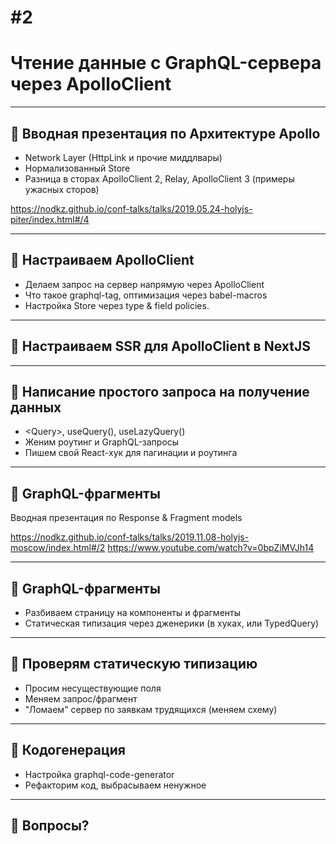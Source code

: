 # #2

# Чтение данные с GraphQL-сервера через ApolloClient

-----

## 👀 Вводная презентация по Архитектуре Apollo

- Network Layer (HttpLink и прочие миддлвары)
- Нормализованный Store
- Разница в сторах ApolloClient 2, Relay, ApolloClient 3 (примеры ужасных сторов)

<https://nodkz.github.io/conf-talks/talks/2019.05.24-holyjs-piter/index.html#/4>

-----

## 👏 Настраиваем ApolloClient

- Делаем запрос на сервер напрямую через ApolloClient
- Что такое graphql-tag, оптимизация через babel-macros
- Настройка Store через type & field policies.

-----

## 👀 Настраиваем SSR для ApolloClient в NextJS

-----

## 👏 Написание простого запроса на получение данных

- &lt;Query&gt;, useQuery(), useLazyQuery()
- Женим роутинг и GraphQL-запросы
- Пишем свой React-хук для пагинации и роутинга

-----

## 👀 GraphQL-фрагменты

Вводная презентация по Response & Fragment models

<https://nodkz.github.io/conf-talks/talks/2019.11.08-holyjs-moscow/index.html#/2>
<https://www.youtube.com/watch?v=0bpZiMVJh14>

-----

## 👏 GraphQL-фрагменты

- Разбиваем страницу на компоненты и фрагменты
- Статическая типизация через дженерики (в хуках, или TypedQuery)

-----

## 👀 Проверям статическую типизацию

- Просим несуществующие поля
- Меняем запрос/фрагмент
- "Ломаем" сервер по заявкам трудящихся (меняем схему)

-----

## 👏 Кодогенерация

- Настройка graphql-code-generator
- Рефакторим код, выбрасываем ненужное

-----

## 📣 Вопросы?
